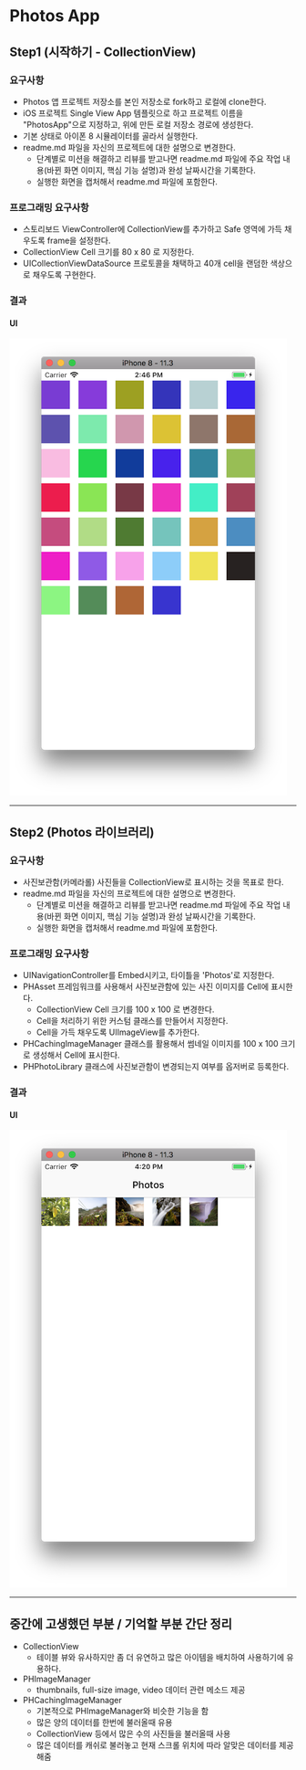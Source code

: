 # Photos App

## Step1 (시작하기 - CollectionView)
### 요구사항
- Photos 앱 프로젝트 저장소를 본인 저장소로 fork하고 로컬에 clone한다.
- iOS 프로젝트 Single View App 템플릿으로 하고 프로젝트 이름을 "PhotosApp"으로 지정하고, 위에 만든 로컬 저장소 경로에 생성한다.
- 기본 상태로 아이폰 8 시뮬레이터를 골라서 실행한다.
- readme.md 파일을 자신의 프로젝트에 대한 설명으로 변경한다.
    - 단계별로 미션을 해결하고 리뷰를 받고나면 readme.md 파일에 주요 작업 내용(바뀐 화면 이미지, 핵심 기능 설명)과 완성 날짜시간을 기록한다.
    - 실행한 화면을 캡처해서 readme.md 파일에 포함한다.

### 프로그래밍 요구사항
- 스토리보드 ViewController에 CollectionView를 추가하고 Safe 영역에 가득 채우도록 frame을 설정한다.
- CollectionView Cell 크기를 80 x 80 로 지정한다.
- UICollectionViewDataSource 프로토콜을 채택하고 40개 cell을 랜덤한 색상으로 채우도록 구현한다.

### 결과
#### UI
![처음 화면](materials/step1_01.png)

---
## Step2 (Photos 라이브러리)
### 요구사항
- 사진보관함(카메라롤) 사진들을 CollectionView로 표시하는 것을 목표로 한다.
- readme.md 파일을 자신의 프로젝트에 대한 설명으로 변경한다.
    - 단계별로 미션을 해결하고 리뷰를 받고나면 readme.md 파일에 주요 작업 내용(바뀐 화면 이미지, 핵심 기능 설명)과 완성 날짜시간을 기록한다.
    - 실행한 화면을 캡처해서 readme.md 파일에 포함한다.

### 프로그래밍 요구사항
- UINavigationController를 Embed시키고, 타이틀을 'Photos'로 지정한다.
- PHAsset 프레임워크를 사용해서 사진보관함에 있는 사진 이미지를 Cell에 표시한다.
    - CollectionView Cell 크기를 100 x 100 로 변경한다.
    - Cell을 처리하기 위한 커스텀 클래스를 만들어서 지정한다.
    - Cell을 가득 채우도록 UIImageView를 추가한다.
- PHCachingImageManager 클래스를 활용해서 썸네일 이미지를 100 x 100 크기로 생성해서 Cell에 표시한다.
- PHPhotoLibrary 클래스에 사진보관함이 변경되는지 여부를 옵저버로 등록한다.

### 결과
#### UI
![처음 화면](materials/step2_01.png)

---
## 중간에 고생했던 부분 / 기억할 부분 간단 정리
- CollectionView
    - 테이블 뷰와 유사하지만 좀 더 유연하고 많은 아이템을 배치하여 사용하기에 유용하다.
- PHImageManager
    - thumbnails, full-size image, video 데이터 관련 메소드 제공
- PHCachingImageManager
    - 기본적으로 PHImageManager와 비슷한 기능을 함
    - 많은 양의 데이터를 한번에 불러올때 유용
    - CollectionView 등에서 많은 수의 사진들을 불러올때 사용
    - 많은 데이터를 캐쉬로 불러놓고 현재 스크롤 위치에 따라 알맞은 데이터를 제공해줌
